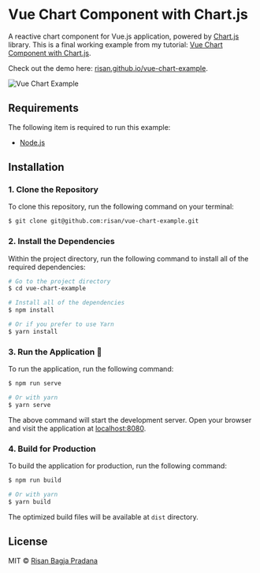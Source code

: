 # Vue Chart Component with Chart.js

A reactive chart component for Vue.js application, powered by [Chart.js](https://www.chartjs.org/) library. This is a final working example from my tutorial: [Vue Chart Component with Chart.js](https://bagja.net/blog/vue-chart-component-with-chartjs.html).

Check out the demo here: [risan.github.io/vue-chart-example](https://risan.github.io/vue-chart-example/).

![Vue Chart Example](https://media.giphy.com/media/557HUQUQ7RdMQbX9th/giphy.gif)

## Requirements

The following item is required to run this example:

* [Node.js](https://nodejs.org/)

## Installation

### 1. Clone the Repository

To clone this repository, run the following command on your terminal:

```bash
$ git clone git@github.com:risan/vue-chart-example.git
```

### 2. Install the Dependencies

Within the project directory, run the following command to install all of the required dependencies:

```bash
# Go to the project directory
$ cd vue-chart-example

# Install all of the dependencies
$ npm install

# Or if you prefer to use Yarn
$ yarn install
```

### 3. Run the Application 🎉

To run the application, run the following command:

```bash
$ npm run serve

# Or with yarn
$ yarn serve
```

The above command will start the development server. Open your browser and visit the application at [localhost:8080](http://localhost:8080).

### 4. Build for Production

To build the application for production, run the following command:

```bash
$ npm run build

# Or with yarn
$ yarn build
```

The optimized build files will be available at `dist` directory.

## License

MIT © [Risan Bagja Pradana](https://bagja.net)
